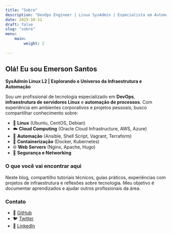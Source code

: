 ```yaml
---
title: "Sobre"
description: "DevOps Engineer | Linux SysAdmin | Especialista em Automação"
date: 2025-10-31
draft: false
slug: "sobre"
menu:
    main:
        weight: 2
    
---
```


## Olá! Eu sou Emerson Santos

**SysAdmin Linux L2 | Explorando o Universo da Infraestrutura e Automação**

Sou um profissional de tecnologia especializado em **DevOps**, **infraestrutura de servidores Linux** e **automação de processos**. Com experiência em ambientes corporativos e projetos pessoais, busco compartilhar conhecimento sobre:

- 🐧 **Linux** (Ubuntu, CentOS, Debian)
- ☁️ **Cloud Computing** (Oracle Cloud Infrastructure, AWS, Azure)
- 🔧 **Automação** (Ansible, Shell Script, Vagrant, Terraform)
- 🐳 **Containerização** (Docker, Kubernetes)
- 🌐 **Web Servers** (Nginx, Apache, Hugo)
- 🔐 **Segurança e Networking**

### O que você vai encontrar aqui

Neste blog, compartilho tutoriais técnicos, guias práticos, experiências com projetos de infraestrutura e reflexões sobre tecnologia. Meu objetivo é documentar aprendizados e ajudar outros profissionais da área.

### Contato

- 🐙 [GitHub](https://github.com/emersonjfs)
- 🐦 [Twitter](https://x.com/Emerson_jfs)
- 💼 [LinkedIn](https://www.linkedin.com/in/emerson-santos-7160b874/)